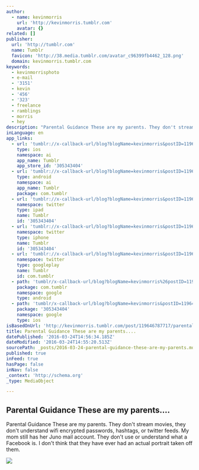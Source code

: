 ```yaml
---
author:
  - name: kevinmorris
    url: 'http://kevinmorris.tumblr.com'
    avatar: {}
related: []
publisher:
  url: 'http://tumblr.com'
  name: Tumblr
  favicon: 'http://38.media.tumblr.com/avatar_c96399fb4462_128.png'
  domain: kevinmorris.tumblr.com
keywords:
  - kevinmorrisphoto
  - e-mail
  - '3151'
  - kevin
  - '456'
  - '323'
  - freelance
  - ramblings
  - morris
  - hey
description: "Parental Guidance These are my parents. They don't stream movies, they don't understand wifi encrypted passwords, hashtags, or twitter feeds. My mom still has her Juno mail account. They don't use or understand what a Facebook is. I don't think that they have ever had an actual portrait taken off them."
inLanguage: en
app_links:
  - url: 'tumblr://x-callback-url/blog?blogName=kevinmorris&postID=119646787717'
    type: ios
    namespace: ai
    app_name: Tumblr
    app_store_id: '305343404'
  - url: 'tumblr://x-callback-url/blog?blogName=kevinmorris&postID=119646787717'
    type: android
    namespace: ai
    app_name: Tumblr
    package: com.tumblr
  - url: 'tumblr://x-callback-url/blog?blogName=kevinmorris&postID=119646787717&referrer=twitter-cards'
    namespace: twitter
    type: ipad
    name: Tumblr
    id: '305343404'
  - url: 'tumblr://x-callback-url/blog?blogName=kevinmorris&postID=119646787717&referrer=twitter-cards'
    namespace: twitter
    type: iphone
    name: Tumblr
    id: '305343404'
  - url: 'tumblr://x-callback-url/blog?blogName=kevinmorris&postID=119646787717&referrer=twitter-cards'
    namespace: twitter
    type: googleplay
    name: Tumblr
    id: com.tumblr
  - path: 'tumblr/x-callback-url/blog?blogName=kevinmorris%26postID=119646787717'
    package: com.tumblr
    namespace: google
    type: android
  - path: 'tumblr/x-callback-url/blog?blogName=kevinmorris&postID=119646787717'
    package: '305343404'
    namespace: google
    type: ios
isBasedOnUrl: 'http://kevinmorris.tumblr.com/post/119646787717/parental-guidance-these-are-my-parents-they-dont'
title: Parental Guidance These are my parents....
datePublished: '2016-03-24T14:56:34.185Z'
dateModified: '2016-03-24T14:55:20.513Z'
sourcePath: _posts/2016-03-24-parental-guidance-these-are-my-parents.md
published: true
inFeed: true
hasPage: false
inNav: false
_context: 'http://schema.org'
_type: MediaObject

---
```

<article style=""><h1>Parental Guidance These are my parents....</h1><p>Parental Guidance These are my parents. They don't stream movies, they don't understand wifi encrypted passwords, hashtags, or twitter feeds. My mom still has her Juno mail account. They don't use or understand what a Facebook is. I don't think that they have ever had an actual portrait taken off them.</p><img src="http://41.media.tumblr.com/23e87fc0c11162b7aea45bcfdd0c676a/tumblr_nos6cbWKPF1rgpajio1_500.jpg" /></article>